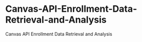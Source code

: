 # Canvas-API-Enrollment-Data-Retrieval-and-Analysis
Canvas API Enrollment Data Retrieval and Analysis
